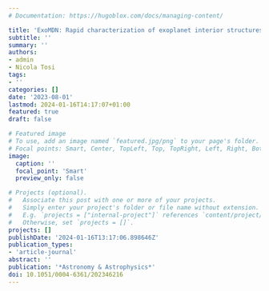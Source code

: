 ```yaml
---
# Documentation: https://hugoblox.com/docs/managing-content/

title: 'ExoMDN: Rapid characterization of exoplanet interior structures with mixture density networks'
subtitle: ''
summary: ''
authors:
- admin
- Nicola Tosi
tags:
- ''
categories: []
date: '2023-08-01'
lastmod: 2024-01-16T14:17:07+01:00
featured: true
draft: false

# Featured image
# To use, add an image named `featured.jpg/png` to your page's folder.
# Focal points: Smart, Center, TopLeft, Top, TopRight, Left, Right, BottomLeft, Bottom, BottomRight.
image:
  caption: ''
  focal_point: 'Smart'
  preview_only: false

# Projects (optional).
#   Associate this post with one or more of your projects.
#   Simply enter your project's folder or file name without extension.
#   E.g. `projects = ["internal-project"]` references `content/project/deep-learning/index.md`.
#   Otherwise, set `projects = []`.
projects: []
publishDate: '2024-01-16T13:17:06.898646Z'
publication_types:
- 'article-journal'
abstract: ''
publication: '*Astronomy & Astrophysics*'
doi: 10.1051/0004-6361/202346216
---
```

